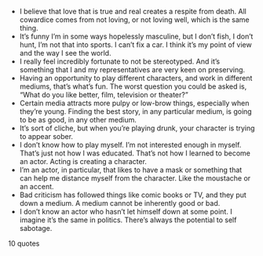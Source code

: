  - I believe that love that is true and real creates a respite from death. All cowardice comes from not loving, or not loving well, which is the same thing.
 - It’s funny I’m in some ways hopelessly masculine, but I don’t fish, I don’t hunt, I’m not that into sports. I can’t fix a car. I think it’s my point of view and the way I see the world.
 - I really feel incredibly fortunate to not be stereotyped. And it’s something that I and my representatives are very keen on preserving.
 - Having an opportunity to play different characters, and work in different mediums, that’s what’s fun. The worst question you could be asked is, “What do you like better, film, television or theater?”
 - Certain media attracts more pulpy or low-brow things, especially when they’re young. Finding the best story, in any particular medium, is going to be as good, in any other medium.
 - It’s sort of cliche, but when you’re playing drunk, your character is trying to appear sober.
 - I don’t know how to play myself. I’m not interested enough in myself. That’s just not how I was educated. That’s not how I learned to become an actor. Acting is creating a character.
 - I’m an actor, in particular, that likes to have a mask or something that can help me distance myself from the character. Like the moustache or an accent.
 - Bad criticism has followed things like comic books or TV, and they put down a medium. A medium cannot be inherently good or bad.
 - I don’t know an actor who hasn’t let himself down at some point. I imagine it’s the same in politics. There’s always the potential to self sabotage.

10 quotes